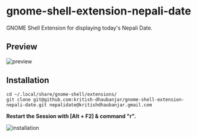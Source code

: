 # gnome-shell-extension-nepali-date
GNOME Shell Extension for displaying today's Nepali Date.

## Preview

![preview](https://user-images.githubusercontent.com/25634165/123553071-00e66780-d799-11eb-8620-694008f8b501.png)

## Installation

```
cd ~/.local/share/gnome-shell/extensions/
git clone git@github.com:kritish-dhaubanjar/gnome-shell-extension-nepali-date.git nepalidate@kritishdhaubanjar.gmail.com
```

**Restart the Session with [Alt + F2] & command "r".**

![installation](https://user-images.githubusercontent.com/25634165/123553049-e7ddb680-d798-11eb-9c62-1f1c3cb7c32d.png)

